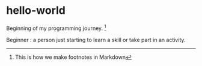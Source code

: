 # hello-world
Beginning of my programming journey. [^1]
[^1]: This is how we make footnotes in Markdown

Beginner
: a person just starting to learn a skill or take part in an activity.
